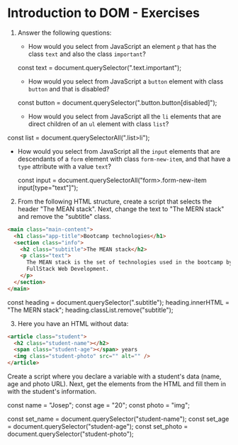 # Introduction to DOM - Exercises

1. Answer the following questions:

   - How would you select from JavaScript an element `p` that has the class `text` and also the class `important`?

   const text = document.querySelector(".text.important");
   
   - How would you select from JavaScript a `button` element with class `button` and that is disabled?
   
   const button = document.querySelector(".button.button[disabled]");
   
   - How would you select from JavaScript all the `li` elements that are direct children of an `ul` element with class `list`?

  const list = document.querySelectorAll(".list>li");
 
  - How would you select from JavaScript all the `input` elements that are descendants of a `form` element with class `form-new-item`, and that have a `type` attribute with a value `text`?

    const input = document.querySelectorAll("form>.form-new-item input[type="text"]");

2. From the following HTML structure, create a script that selects the header "The MEAN stack". Next, change the text to "The MERN stack" and remove the "subtitle" class.

```html
<main class="main-content">
  <h1 class="app-title">Bootcamp technologies</h1>
  <section class="info">
    <h2 class="subtitle">The MEAN stack</h2>
    <p class="text">
      The MEAN stack is the set of technologies used in the bootcamp by
      FullStack Web Development.
    </p>
  </section>
</main>
```

const heading = document.querySelector(".subtitle");
heading.innerHTML = "The MERN stack";
heading.classList.remove("subtitle");

3. Here you have an HTML without data:

```html
<article class="student">
  <h2 class="student-name"></h2>
  <span class="student-age"></span> years
  <img class="student-photo" src="" alt="" />
</article>
```
Create a script where you declare a variable with a student's data
(name, age and photo URL). Next, get the elements from the HTML
and fill them in with the student's information.

const name = "Josep";
const age = "20";
const photo = "img";

const set_name = document.querySelector("student-name");
const set_age = document.querySelector("student-age");
const set_photo = document.querySelector("student-photo");



